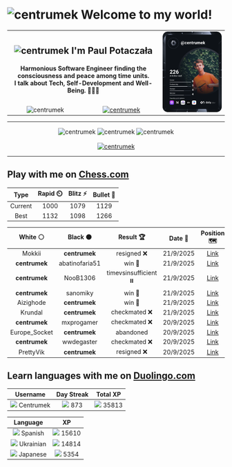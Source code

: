<h1>
  <img
    src="https://emojis.slackmojis.com/emojis/images/1531849430/4246/blob-sunglasses.gif"
    width="30"
    alt="centrumek"
  />
  Welcome to my world!
</h1>

<table>
  <tbody>
    <tr>
      <td align="center" width="70%" colspan="2">
        <h2>
          <img
            src="https://raw.githubusercontent.com/MartinHeinz/MartinHeinz/master/wave.gif"
            width="30px"
            alt="centrumek"
          />
          I'm Paul Potaczała
        </h2>
        <h4>
          Harmonious Software Engineer finding the consciousness and peace among time units.
          <br/>
          I talk about Tech, Self-Development and Well-Being. 🌿🧘🚀
        </h4>
      </td>
      <td width="30%" rowspan="2">
        <a href="https://app.daily.dev/centrumek">
          <img
            src="./devcard.svg"
            alt="centrumek"
          />
        </a>
      </td>
    </tr>
    <tr align="center">
      <td>
        <img
          src="https://komarev.com/ghpvc/?username=centrumek&label=visitors&color=0e75b6&style=flat"
          alt="centrumek"
        >
      </td>
      <td>
        <a href="https://stackoverflow.com/users/14496012/centrumek">
          <img
            src="https://stackoverflow.com/users/flair/14496012.png?theme=dark"
            alt="centrumek"
          >
        </a>
      </td>
    </tr>
  </tbody>
</table>

---
<div align="center">
  <img 
    src="https://github-readme-stats.vercel.app/api?username=centrumek&show_icons=true&count_private=true&theme=dark&hide_border=true&hide=issues,contribs&bg_color=00000000"
    alt="centrumek"
  />
  <img
    src="https://github-readme-stats.vercel.app/api/top-langs/?username=centrumek&layout=compact&hide_border=true&theme=dark&bg_color=00000000&langs_count=6&exclude_repo=air-statistic-app"
    alt="centrumek"
  />
  <img 
    src="https://github-readme-streak-stats.herokuapp.com?user=centrumek&theme=dark&hide_border=true&background=FFFFFF00"
    alt="centrumek"
  />
  <br/>
  <br/>
  <a href="https://www.buymeacoffee.com/centrumek">
    <img
      src="https://cdn.buymeacoffee.com/buttons/v2/default-orange.png"
      height="50"
      width="210"
      alt="centrumek"
    />
  </a>
</div>

---

## Play with me on [Chess.com](https://www.chess.com/member/centrumek)

<div align="center">
<!--START_SECTION:chessStats-->
<!-- Automatically generated with https://github.com/Balastrong/chess-stats-action -->

| Type | Rapid ⏲️ | Blitz ⚡ | Bullet 🔫 |
|:---:|:---:|:---:|:---:|
| Current | 1000 | 1079 | 1129 |
| Best | 1132 | 1098 | 1266 |

| White ⚪ | Black ⚫ | Result 🏆 | Date 📅 | Position 🗺️ | Type 🕕 |
|:---:|:---:|:---:|:---:|:---:|:---:|
| Mokkii | **centrumek** | resigned ❌ | 21/9/2025 | <a href="http://www.ee.unb.ca/cgi-bin/tervo/fen.pl?select=3k2Q1/8/1K6/7p/7P/8/8/8 b - - 0 50">Link</a> | Bullet |
| **centrumek** | abatinofaria51 | win 🥇 | 21/9/2025 | <a href="http://www.ee.unb.ca/cgi-bin/tervo/fen.pl?select=4r1k1/p1Q2ppp/4b3/2p5/P1P1N3/4P3/R4KPP/3B4 b - - 0 25">Link</a> | Blitz |
| **centrumek** | NooB1306 | timevsinsufficient ⏸️ | 21/9/2025 | <a href="http://www.ee.unb.ca/cgi-bin/tervo/fen.pl?select=8/8/k2K2R1/5b2/8/8/8/8 w - - 1 95">Link</a> | Blitz |
| **centrumek** | sanomiky | win 🥇 | 21/9/2025 | <a href="http://www.ee.unb.ca/cgi-bin/tervo/fen.pl?select=1k6/3Q4/3K4/8/8/8/8/8 b - - 23 65">Link</a> | Blitz |
| Aizighode | **centrumek** | win 🥇 | 21/9/2025 | <a href="http://www.ee.unb.ca/cgi-bin/tervo/fen.pl?select=r2q4/5rn1/2b3k1/1N3p2/p1pPpPp1/P1P3Pp/1P1B1P1P/1R2R2K w - - 0 35">Link</a> | Blitz |
| Krundal | **centrumek** | checkmated ❌ | 21/9/2025 | <a href="http://www.ee.unb.ca/cgi-bin/tervo/fen.pl?select=7r/2R2pb1/3Qk1qp/5Np1/4P3/P2P4/1P3PPP/3R2K1 b - - 0 25">Link</a> | Blitz |
| **centrumek** | mxprogamer | checkmated ❌ | 20/9/2025 | <a href="http://www.ee.unb.ca/cgi-bin/tervo/fen.pl?select=8/8/4k3/3p2p1/4pPP1/3p3P/3Qp3/4K1q1 w - - 1 54">Link</a> | Blitz |
| Europe_Socket | **centrumek** | abandoned  | 20/9/2025 | <a href="http://www.ee.unb.ca/cgi-bin/tervo/fen.pl?select=3k3R/p3bpp1/3p4/4p3/6p1/8/PPPP1PP1/RNB1K3 b Q - 0 16">Link</a> | Bullet |
| **centrumek** | wwdegaster | checkmated ❌ | 20/9/2025 | <a href="http://www.ee.unb.ca/cgi-bin/tervo/fen.pl?select=Q7/6k1/7p/8/8/8/P2r4/1K2q3 w - - 5 47">Link</a> | Bullet |
| PrettyVik | **centrumek** | resigned ❌ | 20/9/2025 | <a href="http://www.ee.unb.ca/cgi-bin/tervo/fen.pl?select=8/pp1k4/8/3Q4/1P2P3/P2P1rP1/7P/3RK2R b K - 0 32">Link</a> | Bullet |

<!--END_SECTION:chessStats-->
</div>

## Learn languages with me on [Duolingo.com](https://www.duolingo.com/profile/Centrumek)

<div align="center">
<!--START_SECTION:duolingoStats-->
<!-- Automatically generated with https://github.com/centrumek/duolingo-readme-stats-->

| Username | Day Streak | Total XP |
|:---:|:---:|:---:|
| <img src="https://raw.githubusercontent.com/centrumek/duolingo-readme-stats/main/assets/duolingo.png" height="12"> Centrumek | <img src="https://raw.githubusercontent.com/centrumek/duolingo-readme-stats/main/assets/streakinactive.svg" height="12"> 873 | <img src="https://raw.githubusercontent.com/centrumek/duolingo-readme-stats/main/assets/xp.svg" height="12"> 35813 |

| Language | XP |
|:---:|:---:|
| <img src="https://raw.githubusercontent.com/centrumek/duolingo-readme-stats/main/assets/langs/spanish.svg" height="12"> Spanish | <img src="https://raw.githubusercontent.com/centrumek/duolingo-readme-stats/main/assets/xp.svg" height="12"> 15610 |
| <img src="https://raw.githubusercontent.com/centrumek/duolingo-readme-stats/main/assets/langs/ukrainian.svg" height="12"> Ukrainian | <img src="https://raw.githubusercontent.com/centrumek/duolingo-readme-stats/main/assets/xp.svg" height="12"> 14814 |
| <img src="https://raw.githubusercontent.com/centrumek/duolingo-readme-stats/main/assets/langs/japanese.svg" height="12"> Japanese | <img src="https://raw.githubusercontent.com/centrumek/duolingo-readme-stats/main/assets/xp.svg" height="12"> 5354 |

<!--END_SECTION:duolingoStats-->
</div>
<!--
**centrumek/centrumek** is a ✨ _special_ ✨ repository because its `README.md` (this file) appears on your GitHub profile.

Here are some ideas to get you started:

- 🔭 I’m currently working on ...
- 🌱 I’m currently learning ...
- 👯 I’m looking to collaborate on ...
- 🤔 I’m looking for help with ...
- 💬 Ask me about ...
- 📫 How to reach me: ...
- 😄 Pronouns: ...
- ⚡ Fun fact: ...
-->
